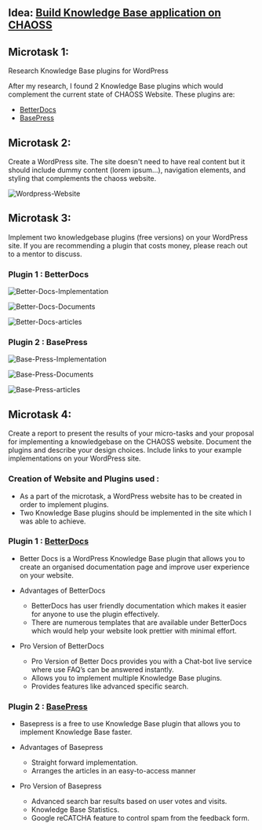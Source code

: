## Idea: [Build Knowledge Base application on CHAOSS](https://github.com/Akshaya101/community/blob/main/GSoC-Ideas.md#idea-build-knowledgebase-application-on-chaoss-website)

## Microtask 1:

Research Knowledge Base plugins for WordPress

After my research, I found 2 Knowledge Base plugins which would complement the current state of CHAOSS Website.
These plugins are:

- [BetterDocs](https://betterdocs.co/docs/wordpress/)
- [BasePress](https://wordpress.org/plugins/basepress/)

## Microtask 2:

Create a WordPress site. The site doesn't need to have real content but it should include dummy content (lorem ipsum...), navigation elements, and styling that complements the chaoss website.

![Wordpress-Website](wordpress-website.png)

## Microtask 3:

Implement two knowledgebase plugins (free versions) on your WordPress site. If you are recommending a plugin that costs money, please reach out to a mentor to discuss.

### Plugin 1 : BetterDocs

![Better-Docs-Implementation](better-docs-implementation.png)

![Better-Docs-Documents](better-docs-documents.png)

![Better-Docs-articles](better-docs-article-specific.png)

### Plugin 2 : BasePress

![Base-Press-Implementation](base-press-main-page.png)

![Base-Press-Documents](base-press-sections.png)

![Base-Press-articles](base-press-article.png)

## Microtask 4:

Create a report to present the results of your micro-tasks 
and your proposal for implementing a knowledgebase on 
the CHAOSS website. Document the plugins and describe 
your design choices. 
Include links to your example implementations on 
your WordPress site.

### Creation of Website and Plugins used :
- As a part of the microtask, a WordPress website has to be created in order to implement plugins. 
- Two Knowledge Base plugins should be implemented in the site which I was able to achieve.

### Plugin 1 : [BetterDocs](https://betterdocs.co/docs/wordpress/)
- Better Docs is a WordPress Knowledge Base plugin that allows you to create an organised documentation page and improve user experience on your website.

- Advantages of BetterDocs
    - BetterDocs has user friendly documentation which makes it easier for anyone to use the plugin effectively. 
    - There are numerous templates that are available under BetterDocs which would help your website look prettier with minimal effort. 

- Pro Version of BetterDocs
    - Pro Version of Better Docs provides you with a Chat-bot live service where use FAQ’s can be answered instantly.
    - Allows you to implement multiple Knowledge Base plugins.
    - Provides features like advanced specific search.

### Plugin 2 : [BasePress](https://wordpress.org/plugins/basepress/)
- Basepress is a free to use Knowledge Base plugin that allows you to implement Knowledge Base faster.

- Advantages of Basepress
    - Straight forward implementation.
    - Arranges the articles in an easy-to-access manner

- Pro Version of Basepress
    - Advanced search bar results based on user votes and visits.
    - Knowledge Base Statistics.
    - Google reCATCHA feature to control spam from the feedback form.
